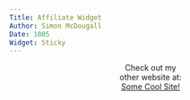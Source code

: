 ```yaml
---
Title: Affiliate Widget
Author: Simon McDougall
Date: 1005
Widget: Sticky
---
```


<!-- Sample affiliate widget.  Written in html because I couldn't find a way to center text using markdown, without the need for writing extra styles in the theme  -->
<p style='text-align: center;'>
Check out my<br>
other website at:<br>
<a href="http://example.com">Some Cool Site!</a>
</p>
